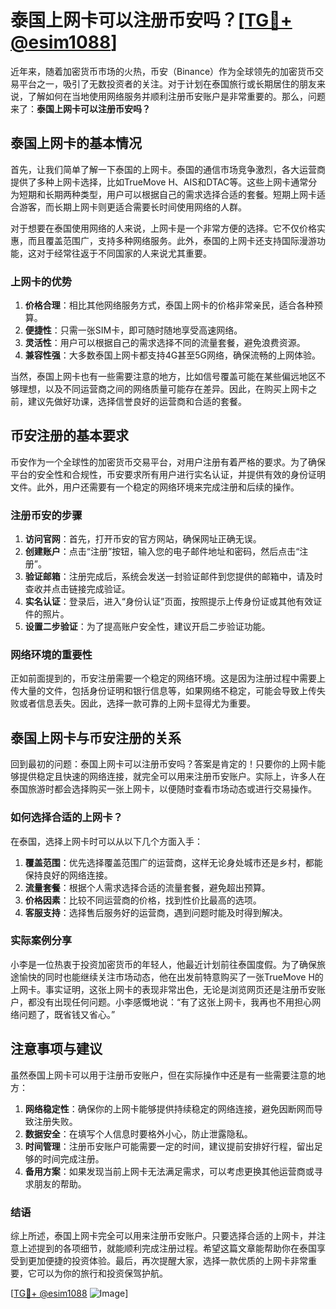 # 泰国上网卡可以注册币安吗？[[TG💪+ @esim1088](https://t.me/s/esim1088)]

近年来，随着加密货币市场的火热，币安（Binance）作为全球领先的加密货币交易平台之一，吸引了无数投资者的关注。对于计划在泰国旅行或长期居住的朋友来说，了解如何在当地使用网络服务并顺利注册币安账户是非常重要的。那么，问题来了：**泰国上网卡可以注册币安吗？**

## 泰国上网卡的基本情况

首先，让我们简单了解一下泰国的上网卡。泰国的通信市场竞争激烈，各大运营商提供了多种上网卡选择，比如TrueMove H、AIS和DTAC等。这些上网卡通常分为短期和长期两种类型，用户可以根据自己的需求选择合适的套餐。短期上网卡适合游客，而长期上网卡则更适合需要长时间使用网络的人群。

对于想要在泰国使用网络的人来说，上网卡是一个非常方便的选择。它不仅价格实惠，而且覆盖范围广，支持多种网络服务。此外，泰国的上网卡还支持国际漫游功能，这对于经常往返于不同国家的人来说尤其重要。

### 上网卡的优势

1. **价格合理**：相比其他网络服务方式，泰国上网卡的价格非常亲民，适合各种预算。
2. **便捷性**：只需一张SIM卡，即可随时随地享受高速网络。
3. **灵活性**：用户可以根据自己的需求选择不同的流量套餐，避免浪费资源。
4. **兼容性强**：大多数泰国上网卡都支持4G甚至5G网络，确保流畅的上网体验。

当然，泰国上网卡也有一些需要注意的地方，比如信号覆盖可能在某些偏远地区不够理想，以及不同运营商之间的网络质量可能存在差异。因此，在购买上网卡之前，建议先做好功课，选择信誉良好的运营商和合适的套餐。

## 币安注册的基本要求

币安作为一个全球性的加密货币交易平台，对用户注册有着严格的要求。为了确保平台的安全性和合规性，币安要求所有用户进行实名认证，并提供有效的身份证明文件。此外，用户还需要有一个稳定的网络环境来完成注册和后续的操作。

### 注册币安的步骤

1. **访问官网**：首先，打开币安的官方网站，确保网址正确无误。
2. **创建账户**：点击“注册”按钮，输入您的电子邮件地址和密码，然后点击“注册”。
3. **验证邮箱**：注册完成后，系统会发送一封验证邮件到您提供的邮箱中，请及时查收并点击链接完成验证。
4. **实名认证**：登录后，进入“身份认证”页面，按照提示上传身份证或其他有效证件的照片。
5. **设置二步验证**：为了提高账户安全性，建议开启二步验证功能。

### 网络环境的重要性

正如前面提到的，币安注册需要一个稳定的网络环境。这是因为注册过程中需要上传大量的文件，包括身份证明和银行信息等，如果网络不稳定，可能会导致上传失败或者信息丢失。因此，选择一款可靠的上网卡显得尤为重要。

## 泰国上网卡与币安注册的关系

回到最初的问题：泰国上网卡可以注册币安吗？答案是肯定的！只要你的上网卡能够提供稳定且快速的网络连接，就完全可以用来注册币安账户。实际上，许多人在泰国旅游时都会选择购买一张上网卡，以便随时查看市场动态或进行交易操作。

### 如何选择合适的上网卡？

在泰国，选择上网卡时可以从以下几个方面入手：

1. **覆盖范围**：优先选择覆盖范围广的运营商，这样无论身处城市还是乡村，都能保持良好的网络连接。
2. **流量套餐**：根据个人需求选择合适的流量套餐，避免超出预算。
3. **价格因素**：比较不同运营商的价格，找到性价比最高的选项。
4. **客服支持**：选择售后服务好的运营商，遇到问题时能及时得到解决。

### 实际案例分享

小李是一位热衷于投资加密货币的年轻人，他最近计划前往泰国度假。为了确保旅途愉快的同时也能继续关注市场动态，他在出发前特意购买了一张TrueMove H的上网卡。事实证明，这张上网卡的表现非常出色，无论是浏览网页还是注册币安账户，都没有出现任何问题。小李感慨地说：“有了这张上网卡，我再也不用担心网络问题了，既省钱又省心。”

## 注意事项与建议

虽然泰国上网卡可以用于注册币安账户，但在实际操作中还是有一些需要注意的地方：

1. **网络稳定性**：确保你的上网卡能够提供持续稳定的网络连接，避免因断网而导致注册失败。
2. **数据安全**：在填写个人信息时要格外小心，防止泄露隐私。
3. **时间管理**：注册币安账户可能需要一定的时间，建议提前安排好行程，留出足够的时间完成注册。
4. **备用方案**：如果发现当前上网卡无法满足需求，可以考虑更换其他运营商或寻求朋友的帮助。

### 结语

综上所述，泰国上网卡完全可以用来注册币安账户。只要选择合适的上网卡，并注意上述提到的各项细节，就能顺利完成注册过程。希望这篇文章能帮助你在泰国享受到更加便捷的投资体验。最后，再次提醒大家，选择一款优质的上网卡非常重要，它可以为你的旅行和投资保驾护航。

[[TG💪+ @esim1088](https://t.me/s/esim1088) ![Image](https://i.postimg.cc/4NQfJmqS/Snipaste-2025-05-13-00-14-12.png)]